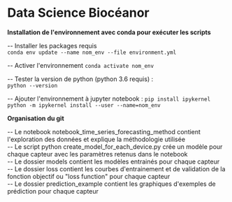 # Data Science Biocéanor

**Installation de l'environnement avec conda pour exécuter les scripts**

-- Installer les packages requis   
`conda env update --name nom_env --file environment.yml`

-- Activer l'environnement
`conda activate nom_env`

-- Tester la version de python (python 3.6 requis) :     
`python --version`

-- Ajouter l'environnement à jupyter notebook :
`pip install ipykernel`
`python -m ipykernel install --user --name=nom_env`

**Organisation du git**

-- Le notebook notebook_time_series_forecasting_method contient l'exploration des données et explique la méthodologie utilisée         
-- Le script python create_model_for_each_device.py crée un modèle pour chaque capteur avec les paramètres retenus dans le notebook                
-- Le dossier models contient les modèles entrainés pour chaque capteur          
-- Le dossier loss contient les courbes d'entrainement et de validation de la fonction objectif ou "loss function" pour chaque capteur          
-- Le dossier prediction_example contient les graphiques d'exemples de prédiction pour chaque capteur          
